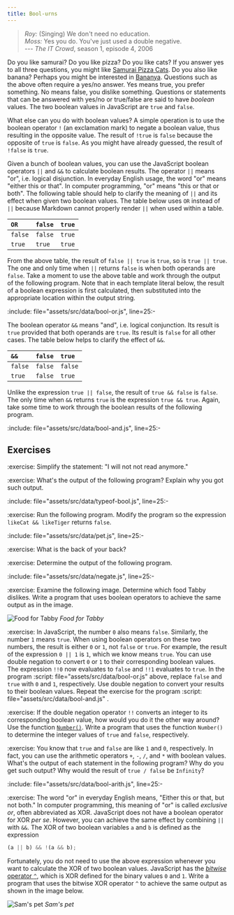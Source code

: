 ```yaml
---
title: Bool-urns
---
```


> _Roy:_ (Singing) We don't need no education.\
> _Moss:_ Yes you do. You've just used a double negative.\
> --- _The IT Crowd_, season 1, episode 4, 2006

Do you like samurai? Do you like pizza? Do you like cats? If you answer yes to
all three questions, you might like [Samurai Pizza Cats][SamuraiPizzaCats]. Do
you also like banana? Perhaps you might be interested in [Bananya][Bananya].
Questions such as the above often require a yes/no answer. Yes means true, you
prefer something. No means false, you dislike something. Questions or statements
that can be answered with yes/no or true/false are said to have _boolean_
values. The two boolean values in JavaScript are `true` and `false`.

What else can you do with boolean values? A simple operation is to use the
boolean operator `!` (an exclamation mark) to negate a boolean value, thus
resulting in the opposite value. The result of `!true` is `false` because the
opposite of `true` is `false`. As you might have already guessed, the result of
`!false` is `true`.

Given a bunch of boolean values, you can use the JavaScript boolean operators
`||` and `&&` to calculate boolean results. The operator `||` means "or", i.e.
logical disjunction. In everyday English usage, the word "or" means "either this
or that". In computer programming, "or" means "this or that or both". The
following table should help to clarify the meaning of `||` and its effect when
given two boolean values. The table below uses `OR` instead of `||` because
Markdown cannot properly render `||` when used within a table.

| `OR`    | `false` | `true` |
| :------ | :------ | :----- |
| `false` | `false` | `true` |
| `true`  | `true`  | `true` |

From the above table, the result of `false || true` is `true`, so is
`true || true`. The one and only time when `||` returns `false` is when both
operands are `false`. Take a moment to use the above table and work through the
output of the following program. Note that in each template literal below, the
result of a boolean expression is first calculated, then substituted into the
appropriate location within the output string.

:include: file="assets/src/data/bool-or.js", line=25:-

The boolean operator `&&` means "and", i.e. logical conjunction. Its result is
`true` provided that both operands are `true`. Its result is `false` for all
other cases. The table below helps to clarify the effect of `&&`.

| `&&`    | `false` | `true`  |
| :------ | :------ | :------ |
| `false` | `false` | `false` |
| `true`  | `false` | `true`  |

Unlike the expression `true || false`, the result of `true && false` is `false`.
The only time when `&&` returns `true` is the expression `true && true`. Again,
take some time to work through the boolean results of the following program.

:include: file="assets/src/data/bool-and.js", line=25:-

<!--=========================================================================-->

## Exercises

<!-- prettier-ignore-start -->
:exercise:
Simplify the statement: "I will not not read anymore."
<!-- prettier-ignore-end -->

<!-- prettier-ignore-start -->
:exercise:
What's the output of the following program? Explain why you got such output.
<!-- prettier-ignore-end -->

:include: file="assets/src/data/typeof-bool.js", line=25:-

<!-- prettier-ignore-start -->
:exercise:
Run the following program. Modify the program so the expression
`likeCat && likeTiger` returns `false`.
<!-- prettier-ignore-end -->

:include: file="assets/src/data/pet.js", line=25:-

<!-- prettier-ignore-start -->
:exercise:
What is the back of your back?
<!-- prettier-ignore-end -->

<!-- prettier-ignore-start -->
:exercise:
Determine the output of the following program.
<!-- prettier-ignore-end -->

:include: file="assets/src/data/negate.js", line=25:-

<!-- prettier-ignore-start -->
:exercise:
Examine the following image. Determine which food Tabby dislikes. Write a
program that uses boolean operators to achieve the same output as in the image.
<!-- prettier-ignore-end -->

<!-- prettier-ignore-start -->
![Food for Tabby](data/food.png "Food for Tabby")
_Food for Tabby_
<!-- prettier-ignore-end -->

<!-- prettier-ignore-start -->
:exercise:
In JavaScript, the number `0` also means `false`. Similarly, the number `1`
means `true`. When using boolean operators on these two numbers, the result is
either `0` or `1`, not `false` or `true`. For example, the result of the
expression `0 || 1` is `1`, which we know means `true`. You can use double
negation to convert `0` or `1` to their corresponding boolean values. The
expression `!!0` now evaluates to `false` and `!!1` evaluates to `true`. In the
program
:script: file="assets/src/data/bool-or.js"
above, replace `false` and `true` with `0` and `1`, respectively. Use double
negation to convert your results to their boolean values. Repeat the exercise
for the program
:script: file="assets/src/data/bool-and.js"
.
<!-- prettier-ignore-end -->

<!-- prettier-ignore-start -->
:exercise:
If the double negation operator `!!` converts an integer to its corresponding
boolean value, how would you do it the other way around? Use the function
[`Number()`][Number]. Write a program that uses the function `Number()` to
determine the integer values of `true` and `false`, respectively.
<!-- prettier-ignore-end -->

<!-- prettier-ignore-start -->
:exercise:
You know that `true` and `false` are like `1` and `0`, respectively. In fact,
you can use the arithmetic operators `+`, `-`, `/`, and `*` with boolean values.
What's the output of each statement in the following program? Why do you get
such output? Why would the result of `true / false` be `Infinity`?
<!-- prettier-ignore-end -->

:include: file="assets/src/data/bool-arith.js", line=25:-

<!-- prettier-ignore-start -->
:exercise:
The word "or" in everyday English means, "Either this or that, but not both." In
computer programming, this meaning of "or" is called _exclusive or_, often
abbreviated as XOR. JavaScript does not have a boolean operator for XOR _per
se_. However, you can achieve the same effect by combining `||` with `&&`. The
XOR of two boolean variables `a` and `b` is defined as the expression
<!-- prettier-ignore-end -->

```js
(a || b) && !(a && b);
```

Fortunately, you do not need to use the above expression whenever you want to
calculate the XOR of two boolean values. JavaScript has the [_bitwise_ operator
`^`][xor], which is XOR defined for the binary values `0` and `1`. Write a
program that uses the bitwise XOR operator `^` to achieve the same output as
shown in the image below.

<!-- prettier-ignore-start -->
![Sam's pet](data/pet.png "Sam's pet")
_Sam's pet_
<!-- prettier-ignore-end -->

<!--=========================================================================-->

<!-- prettier-ignore-start -->
[Bananya]: https://en.wikipedia.org/wiki/Bananya
[Number]: https://developer.mozilla.org/en-US/docs/Web/JavaScript/Reference/Global_Objects/Number
[SamuraiPizzaCats]: https://en.wikipedia.org/wiki/Samurai_Pizza_Cats
[xor]: https://developer.mozilla.org/en-US/docs/Web/JavaScript/Reference/Operators/Bitwise_XOR
<!-- prettier-ignore-end -->
